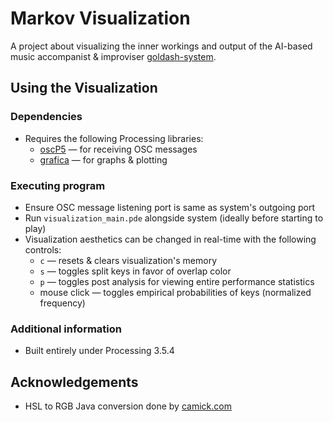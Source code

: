 # Markov Visualization

A project about visualizing the inner workings and output of the AI-based music accompanist & improviser [goldash-system](https://github.com/yeeking/goldash-system).

## Using the Visualization

### Dependencies

* Requires the following Processing libraries: 
	* [oscP5](http://www.sojamo.de/libraries/oscP5/) — for receiving OSC messages
	* [grafica](https://jagracar.com/grafica.php) — for graphs & plotting

### Executing program

* Ensure OSC message listening port is same as system's outgoing port
* Run `visualization_main.pde` alongside system (ideally before starting to play)
* Visualization aesthetics can be changed in real-time with the following controls:
	* `c` — resets & clears visualization's memory
	* `s` — toggles split keys in favor of overlap color
	* `p` — toggles post analysis for viewing entire performance statistics
	* mouse click — toggles empirical probabilities of keys (normalized frequency)
### Additional information

* Built entirely under Processing 3.5.4

## Acknowledgements

* HSL to RGB Java conversion done by [camick.com](http://www.camick.com/java/source/HSLColor.java)